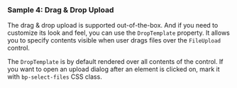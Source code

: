 ### Sample 4: Drag & Drop Upload

The drag & drop upload is supported out-of-the-box. And if you need to customize its look and feel, you can use the `DropTemplate` property. It allows you to specify contents visible when user drags files over the `FileUpload` control.

The `DropTemplate` is by default rendered over all contents of the control. If you want to open an upload dialog after an element is clicked on, mark it with `bp-select-files` CSS class.